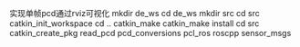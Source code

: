 实现单帧pcd通过rviz可视化
mkdir de_ws
cd de_ws
mkdir src
cd src
catkin_init_workspace
cd ..
catkin_make
catkin_make install
cd src
catkin_create_pkg read_pcd pcd_conversions pcl_ros roscpp sensor_msgs
